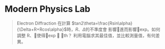 # Modern Physics Lab
>Electron Diffraction
在計算
$tan2\theta=\frac{Rsin\alpha}{\Delta+R+Rcos\alpha}$時，$R$、$\Delta$的不準度會 影響進而影響exp。如何調整 R、使得exp  th？ 利用電腦求其最佳值，並比較測量值，有何差異。 
